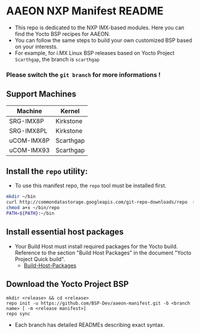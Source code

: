 # AAEON NXP Manifest README
- This repo is dedicated to the NXP IMX-based modules. Here you can find the Yocto BSP recipes for AAEON.
- You can follow the same steps to build your own customized BSP based on your interests.
- For example, for i.MX Linux BSP releases based on Yocto Project `Scarthgap`, the branch is `scarthgap`

### **Please switch the `git branch` for more informations !**

## Support Machines
|  Machine  |   Kernel  |
|-----------| --------- |
| SRG-IMX8P | Kirkstone |
| SRG-IMX8PL| Kirkstone |
|uCOM-IMX8P | Scarthgap |
|uCOM-IMX93 | Scarthgap |

## Install the `repo` utility:
- To use this manifest repo, the `repo` tool must be installed first.
```bash
mkdir ~/bin
curl http://commondatastorage.googleapis.com/git-repo-downloads/repo  > ~/bin/repo
chmod a+x ~/bin/repo
PATH=${PATH}:~/bin
```
## Install essential host packages
- Your Build Host must install required packages for the Yocto build. Reference to the section "Build Host Packages" in the document "Yocto Project Quick build".
    - [Build-Host-Packages](https://docs.yoctoproject.org/5.0.3/brief-yoctoprojectqs/index.html#build-host-packages)
## Download the Yocto Project BSP
```plaintext
mkdir <release> && cd <release>
repo init -u https://github.com/BSP-Dev/aaeon-manifest.git -b <branch name> [ -m <release manifest>]
repo sync
```
- Each branch has detailed READMEs describing exact syntax.
